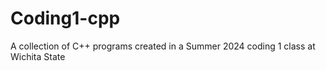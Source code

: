 # Coding1-cpp
A collection of C++ programs created in a Summer 2024 coding 1 class at Wichita State
